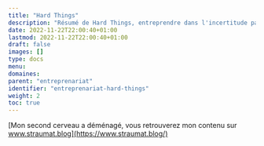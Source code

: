 ```yaml
---
title: "Hard Things"
description: "Résumé de Hard Things, entreprendre dans l'incertitude par Ben Horowitz"
date: 2022-11-22T22:00:40+01:00
lastmod: 2022-11-22T22:00:40+01:00
draft: false
images: []
type: docs
menu:
domaines:
parent: "entreprenariat"
identifier: "entreprenariat-hard-things"
weight: 2
toc: true
---
```


[Mon second cerveau a déménagé, vous retrouverez mon contenu sur www.straumat.blog](https://www.straumat.blog/)